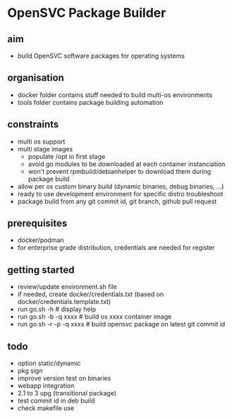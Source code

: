 # OpenSVC Package Builder 

## aim
- build OpenSVC software packages for operating systems

## organisation
- docker folder contains stuff needed to build multi-os environments
- tools folder contains package building automation

## constraints
- multi os support
- multi stage images
  * populate /opt in first stage
  * avoid go modules to be downloaded at each container instanciation
  * won't prevent rpmbuild/debianhelper to download them during package build
- allow per os custom binary build (dynamic binaries, debug binaries, ...)
- ready to use development environment for specific distro troubleshoot
- package build from any git commit id, git branch, github pull request

## prerequisites
- docker/podman
- for enterprise grade distribution, credentials are needed for register

## getting started
- review/update environment.sh file
- if needed, create docker/credentials.txt (based on docker/credentials.template.txt)
- run go.sh -h               # display help
- run go.sh -b -q xxxx       # build os xxxx container image
- run go.sh -r -p -q xxxx    # build opensvc package on latest git commit id

## todo
- option static/dynamic
- pkg sign
- improve version test on binaries
- webapp integration
- 2.1 to 3 upg (transitional package)
- test commit id in deb build
- check makefile use
